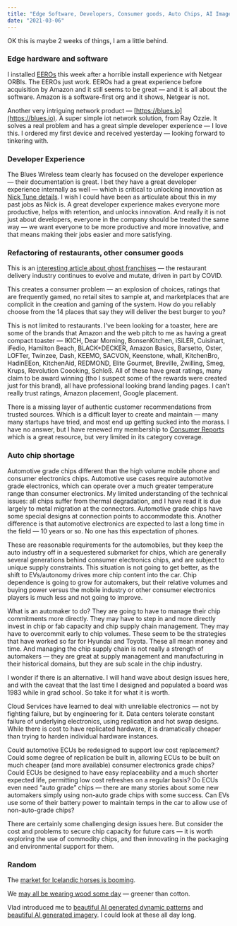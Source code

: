 ```yaml
---
title: "Edge Software, Developers, Consumer goods, Auto Chips, AI Imagery -- Things I Learned This Week"
date: "2021-03-06"
---
```


OK this is maybe 2 weeks of things, I am a little behind.

### Edge hardware and software

I installed [EEROs](www.eero.com) this week after a horrible install experience with Netgear ORBIs. The EEROs just work. EEROs had a great experience before acquisition by Amazon and it still seems to be great — and it is all about the software. Amazon is a software-first org and it shows, Netgear is not.

Another very intriguing network product — [https://blues.io](https://blues.io). A super simple iot network solution, from Ray Ozzie. It solves a real problem and has a great simple developer experience — I love this. I ordered my first device and received yesterday — looking forward to tinkering with.

### Developer Experience

The Blues Wireless team clearly has focused on the developer experience — their documentation is great. I bet they have a great developer experience internally as well — which is critical to unlocking innovation as [Nick Tune details](https://medium.com/nick-tune-tech-strategy-blog/the-importance-of-a-great-developer-experience-40567abc0e9a). I wish I could have been as articulate about this in my past jobs as Nick is. A great developer experience makes everyone more productive, helps with retention, and unlocks innovation. And really it is not just about developers, everyone in the company should be treated the same way — we want everyone to be more productive and more innovative, and that means making their jobs easier and more satisfying.

### Refactoring of restaurants, other consumer goods

This is an [interesting article about ghost franchises](https://www.nytimes.com/2021/02/25/dining/ghost-kitchen-mrbeast-burger.html) — the restaurant delivery industry continues to evolve and mutate, driven in part by COVID.

This creates a consumer problem — an explosion of choices, ratings that are frequently gamed, no retail sites to sample at, and marketplaces that are complicit in the creation and gaming of the system. How do you reliably choose from the 14 places that say they will deliver the best burger to you?

This is not limited to restaurants. I’ve been looking for a toaster, here are some of the brands that Amazon and the web pitch to me as having a great compact toaster — IKICH, Dear Morning, BonsenKitchen, iSiLER, Cuisinart, iFedio, Hamilton Beach, BLACK+DECKER, Amazon Basics, Barsetto, Oster, LOFTer, Twinzee, Dash, KEEMO, SACVON, Keenstone, whall, KitchenBro, HadinEEon, KitchenAid, REDMOND, Elite Gourmet, Breville, Zwilling, Smeg, Krups, Revolution Coooking, Schloß. All of these have great ratings, many claim to be award winning (tho I suspect some of the rewards were created just for this brand), all have professional looking brand landing pages. I can’t really trust ratings, Amazon placement, Google placement.

There is a missing layer of authentic customer recommendations from trusted sources. Which is a difficult layer to create and maintain — many many startups have tried, and most end up getting sucked into the morass. I have no answer, but I have renewed my membership to [Consumer Reports](https://www.consumerreports.org) which is a great resource, but very limited in its category coverage.

### Auto chip shortage

Automotive grade chips different than the high volume mobile phone and consumer electronics chips. Automotive use cases require automotive grade electronics, which can operate over a much greater temperature range than consumer electronics. My limited understanding of the technical issues: all chips suffer from thermal degradation, and I have read it is due largely to metal migration at the connectors. Automotive grade chips have some special designs at connection points to accommodate this. Another difference is that automotive electronics are expected to last a long time in the field — 10 years or so. No one has this expectation of phones.

These are reasonable requirements for the automobiles, but they keep the auto industry off in a sequestered submarket for chips, which are generally several generations behind consumer electronics chips, and are subject to unique supply constraints. This situation is not going to get better, as the shift to EVs/autonomy drives more chip content into the car. Chip dependence is going to grow for automakers, but their relative volumes and buying power versus the mobile industry or other consumer electronics players is much less and not going to improve.

What is an automaker to do? They are going to have to manage their chip commitments more directly. They may have to step in and more directly invest in chip or fab capacity and chip supply chain management. They may have to overcommit early to chip volumes. These seem to be the strategies that have worked so far for Hyundai and Toyota. These all mean money and time. And managing the chip supply chain is not really a strength of automakers — they are great at supply management and manufacturing in their historical domains, but they are sub scale in the chip industry.

I wonder if there is an alternative. I will hand wave about design issues here, and with the caveat that the last time I designed and populated a board was 1983 while in grad school. So take it for what it is worth.

Cloud Services have learned to deal with unreliable electronics — not by fighting failure, but by engineering for it. Data centers tolerate constant failure of underlying electronics, using replication and hot swap designs. While there is cost to have replicated hardware, it is dramatically cheaper than trying to harden individual hardware instances.

Could automotive ECUs be redesigned to support low cost replacement? Could some degree of replication be built in, allowing ECUs to be built on much cheaper (and more available) consumer electronics grade chips? Could ECUs be designed to have easy replaceability and a much shorter expected life, permitting low cost refreshes on a regular basis? Do ECUs even need “auto grade” chips — there are many stories about some new automakers simply using non-auto grade chips with some success. Can EVs use some of their battery power to maintain temps in the car to allow use of non-auto-grade chips?

There are certainly some challenging design issues here. But consider the cost and problems to secure chip capacity for future cars — it is worth exploring the use of commodity chips, and then innovating in the packaging and environmental support for them.

### Random

The [market for Icelandic horses is booming](https://grapevine.is/news/2020/11/30/boom-in-export-of-icelandic-horses/).

We [may all be wearing wood some day](https://spinnova.com) — greener than cotton.

Vlad introduced me to [beautiful AI generated dynamic patterns](https://distill.pub/selforg/2021/textures/) and [beautiful AI generated imagery](https://microscope.openai.com/models/inceptionv1/mixed4c_0/364). I could look at these all day long.
